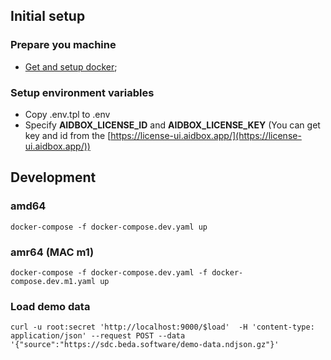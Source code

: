 ## Initial setup

### Prepare you machine

-   [Get and setup docker](https://docs.docker.com/get-docker/);

### Setup environment variables

-   Copy .env.tpl to .env
-   Specify **AIDBOX_LICENSE_ID** and **AIDBOX_LICENSE_KEY** (You can get key and id from the [https://license-ui.aidbox.app/](https://license-ui.aidbox.app/))

## Development

### amd64

```
docker-compose -f docker-compose.dev.yaml up
```

### amr64 (MAC m1)

```
docker-compose -f docker-compose.dev.yaml -f docker-compose.dev.m1.yaml up
```

### Load demo data

```
curl -u root:secret 'http://localhost:9000/$load'  -H 'content-type: application/json' --request POST --data '{"source":"https://sdc.beda.software/demo-data.ndjson.gz"}'
```
